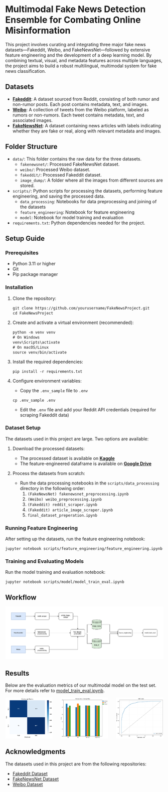 # Multimodal Fake News Detection Ensemble for Combating Online Misinformation

This project involves curating and integrating three major fake news datasets—Fakeddit, Weibo, and FakeNewsNet—followed by extensive feature engineering and the development of a deep learning model. By combining textual, visual, and metadata features across multiple languages, the project aims to build a robust multilingual, multimodal system for fake news classification.

## Datasets
- **[Fakeddit](https://github.com/entitize/Fakeddit)**: A dataset sourced from Reddit, consisting of both rumor and non-rumor posts. Each post contains metadata, text, and images.
- **[Weibo](https://github.com/yaqingwang/EANN-KDD18/tree/master/data/weibo)**: A collection of tweets from the Weibo platform, labeled as rumors or non-rumors. Each tweet contains metadata, text, and associated images.
- **[FakeNewsNet](https://github.com/KaiDMML/FakeNewsNet)**: A dataset containing news articles with labels indicating whether they are fake or real, along with relevant metadata and images.

## Folder Structure
- `data/`: This folder contains the raw data for the three datasets.
    - `fakenewsnet/`: Processed FakeNewsNet dataset.
    - `weibo/`: Processed Weibo dataset.
    - `fakeddit/`: Processed Fakeddit dataset.
    - `image_dump/`: A folder where all the images from different sources are stored.
- `scripts/`: Python scripts for processing the datasets, performing feature engineering, and saving the processed data.
    - `data_processing`: Notebooks for data preprocessing and joining of the datasets
    - `feature_engineering`: Notebook for feature engineering
    - `model`: Notebook for model training and evaluation
- `requirements.txt`: Python dependencies needed for the project.

## Setup Guide

### Prerequisites
- Python 3.11 or higher
- Git
- Pip package manager

### Installation

1. Clone the repository:
   ```
   git clone https://github.com/yourusername/FakeNewsProject.git
   cd FakeNewsProject
   ```

2. Create and activate a virtual environment (recommended):
   ```
   python -m venv venv
   # On Windows
   venv\Scripts\activate
   # On macOS/Linux
   source venv/bin/activate
   ```

3. Install the required dependencies:
   ```
   pip install -r requirements.txt
   ```

4. Configure environment variables:
   - Copy the `.env_sample` file to `.env`
   ```
   cp .env_sample .env
   ```
   - Edit the `.env` file and add your Reddit API credentials (required for scraping Fakeddit data)

### Dataset Setup

The datasets used in this project are large. Two options are available:

1. Download the processed datasets:
   - The processed dataset is available on **[Kaggle](https://www.kaggle.com/datasets/siruitan/fakenewsproject?select=image_dump+2)**
   - The feature-engineered dataframe is available on **[Google Drive](https://drive.google.com/file/d/1BtqdkDHTEWHTfIyV8AlMJ1paVPLibe1H/view?usp=sharing)**

2. Process the datasets from scratch:
   - Run the data processing notebooks in the `scripts/data_processing` directory in the following order:
     1. `(FakeNewsNet) fakenewsnet_preprocessing.ipynb`
     2. `(Weibo) weibo_preprocessing.ipynb`
     3. `(Fakeddit) reddit_scraper.ipynb`
     4. `(Fakeddit) article_image_scraper.ipynb`
     5. `final_dataset_preperation.ipynb`

### Running Feature Engineering

After setting up the datasets, run the feature engineering notebook:
```
jupyter notebook scripts/feature_engineering/feature_engineering.ipynb
```

### Training and Evaluating Models

Run the model training and evaluation notebook:
```
jupyter notebook scripts/model/model_train_eval.ipynb
```

## Workflow

<img src="assets/full_workflow.png" alt="Data Processing Workflow" width="1000"/>

## Results
Below are the evaluation metrics of our multimodal model on the test set. 
For more details refer to [model_train_eval.ipynb](scripts/model/model_train_eval.ipynb).

<div style="display: flex; justify-content: space-between; gap: 20px;">

  <img src="assets/test_confusion_matrix.jpg" alt="Confusion Matrix" style="width: 30%;">
  <img src="assets/test_classification_report.jpg" alt="Classification Report" style="width: 30%;">
  <img src="assets/test_roc_auc_curve.jpg" alt="ROC AUC Curve" style="width: 30%;">

</div>

## Acknowledgments
The datasets used in this project are from the following repositories:
- [Fakeddit Dataset](https://github.com/entitize/Fakeddit)
- [FakeNewsNet Dataset](https://github.com/KaiDMML/FakeNewsNet)
- [Weibo Dataset](https://github.com/yaqingwang/EANN-KDD18/tree/master/data/weibo)

